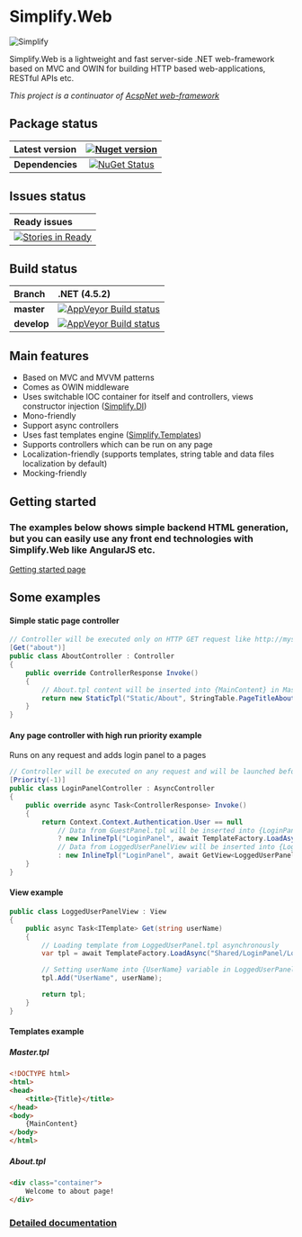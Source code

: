 # Simplify.Web

![Simplify](https://raw.githubusercontent.com/i4004/Simplify.Web/master/Images/IconMedium.png)

Simplify.Web is a lightweight and fast server-side .NET web-framework based on MVC and OWIN for building HTTP based web-applications, RESTful APIs etc.

_This project is a continuator of [AcspNet web-framework](https://github.com/i4004/AcspNet)_

## Package status

| Latest version | [![Nuget version](http://img.shields.io/badge/nuget-v1.3-blue.png)](https://www.nuget.org/packages/Simplify.Web/) |
| :------ | :------: |
| **Dependencies** | [![NuGet Status](http://nugetstatus.com/Simplify.Web.png)](http://nugetstatus.com/packages/Simplify.Web) |

## Issues status

| Ready issues |
| :------ |
| [![Stories in Ready](https://badge.waffle.io/i4004/simplify.web.svg?columns=all)](http://waffle.io/i4004/Simplify) |

## Build status

| Branch | **.NET (4.5.2)** |
| :------ | :------ |
| **master** | [![AppVeyor Build status](https://ci.appveyor.com/api/projects/status/sln1ciuam2hobsv4/branch/master?svg=true)](https://ci.appveyor.com/project/i4004/simplify-web/branch/master) |
| **develop** | [![AppVeyor Build status](https://ci.appveyor.com/api/projects/status/sln1ciuam2hobsv4/branch/develop?svg=true)](https://ci.appveyor.com/project/i4004/simplify-web/branch/develop) |

## Main features

* Based on MVC and MVVM patterns
* Comes as OWIN middleware
* Uses switchable IOC container for itself and controllers, views constructor injection ([Simplify.DI](https://github.com/i4004/Simplify/wiki/Simplify.DI))
* Mono-friendly
* Support async controllers
* Uses fast templates engine ([Simplify.Templates](https://github.com/i4004/Simplify/wiki/Simplify.Templates))
* Supports controllers which can be run on any page
* Localization-friendly (supports templates, string table and data files localization by default)
* Mocking-friendly

## Getting started

<!----To get started you can install [visual studio Simplify.Web project templates](http://visualstudiogallery.msdn.microsoft.com/25a4534d-5a5b-4cce-aecf-523c3679a1c3) and read [this](https://github.com/i4004/Simplify.Web/wiki/Getting-started) article.-->

### The examples below shows simple backend HTML generation, but you can easily use any front end technologies with Simplify.Web like AngularJS etc.

[Getting started page](https://github.com/i4004/Simplify.Web/wiki/Getting-started)

## Some examples

#### Simple static page controller
```csharp
// Controller will be executed only on HTTP GET request like http://mysite.com/about
[Get("about")]
public class AboutController : Controller
{
    public override ControllerResponse Invoke()
    {
        // About.tpl content will be inserted into {MainContent} in Master.tpl
        return new StaticTpl("Static/About", StringTable.PageTitleAbout);
    }
}
```

#### Any page controller with high run priority example
Runs on any request and adds login panel to a pages
```csharp
// Controller will be executed on any request and will be launched before other controllers (because they have Priority = 0 by default)
[Priority(-1)]
public class LoginPanelController : AsyncController
{
    public override async Task<ControllerResponse> Invoke()
    {
        return Context.Context.Authentication.User == null
            // Data from GuestPanel.tpl will be inserted into {LoginPanel} in Master.tpl
            ? new InlineTpl("LoginPanel", await TemplateFactory.LoadAsync("Shared/LoginPanel/GuestPanel"))
            // Data from LoggedUserPanelView will be inserted into {LoginPanel} in Master.tpl
            : new InlineTpl("LoginPanel", await GetView<LoggedUserPanelView>().Get(Context.Context.Authentication.User.Identity.Name));
    }
}
```

#### View example
```csharp
public class LoggedUserPanelView : View
{
    public async Task<ITemplate> Get(string userName)
    {
        // Loading template from LoggedUserPanel.tpl asynchronously
        var tpl = await TemplateFactory.LoadAsync("Shared/LoginPanel/LoggedUserPanel");

        // Setting userName into {UserName} variable in LoggedUserPanel.tpl
        tpl.Add("UserName", userName);

        return tpl;
    }
}
```

#### Templates example

##### Master.tpl
```html
﻿<!DOCTYPE html>
<html>
<head>
    <title>{Title}</title>
</head>
<body>
    {MainContent}
</body>
</html>
```

##### About.tpl

```html
﻿<div class="container">
    Welcome to about page!
</div>
```

### [Detailed documentation](https://github.com/i4004/Simplify.Web/wiki)
